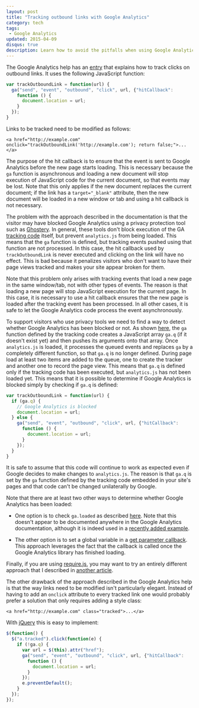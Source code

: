 ```yaml
---
layout: post
title: "Tracking outbound links with Google Analytics"
category: tech
tags:
 - Google Analytics
updated: 2015-04-09
disqus: true
description: Learn how to avoid the pitfalls when using Google Analytics to track clicks on outbound links.
---
```


The Google Analytics help has an [entry][1] that explains how to track clicks on outbound links. It uses the following
JavaScript function:

~~~ javascript
var trackOutboundLink = function(url) {
  ga("send", "event", "outbound", "click", url, {"hitCallback":
    function () {
      document.location = url;
    }
  });
}
~~~

Links to be tracked need to be modified as follows:

~~~ markup
<a href="http://example.com" onclick="trackOutboundLink('http://example.com'); return false;">...</a>
~~~

The purpose of the hit callback is to ensure that the event is sent to Google Analytics before the new page starts
loading. This is necessary because the `ga` function is asynchronous and loading a new document will stop execution of
JavaScript code for the current document, so that events may be lost. Note that this only applies if the new document
replaces the current document; if the link has a `target="_blank"` attribute, then the new document will be loaded in
a new window or tab and using a hit callback is not necessary.

The problem with the approach described in the documentation
is that the visitor may have blocked Google Analytics using a privacy protection tool
such as [Ghostery][2]. In general, these tools don't block execution of the GA [tracking code][3] itself, but prevent
`analytics.js` from being loaded. This means that the `ga` function is defined, but tracking events pushed using that
function are not processed. In this case, the hit callback used by `trackOutboundLink` is never executed and clicking
on the link will have no effect. This is bad because it penalizes visitors who don't want to have their page views
tracked and makes your site appear broken for them.

Note that this problem only arises with tracking events that load a new page in the same window/tab, not with other types
of events. The reason is that loading a new page will stop JavaScript execution for the current page. In this case, it
is necessary to use a hit callback ensures that the new page is loaded after the tracking event has been processed. In
all other cases, it is safe to let the Google Analytics code process the event asynchronously.

To support visitors who use privacy tools we need to find a way to detect whether Google Analytics has been blocked or
not. As shown [here][4], the `ga` function defined by the tracking code creates a JavaScript array `ga.q` (if it doesn't
exist yet) and then pushes its arguments onto that array. Once `analytics.js` is loaded, it processes the queued events
and replaces `ga` by a completely different function, so that `ga.q` is no longer defined. During page load at least two
items are added to the queue, one to create the tracker and another one to record the page view. This means that `ga.q`
is defined only if the tracking code has been executed, but `analytics.js` has not been loaded yet. This means that it
is possible to determine if Google Analytics is blocked simply by checking if `ga.q` is defined:

~~~ javascript
var trackOutboundLink = function(url) {
  if (ga.q) {
    // Google Analytics is blocked
    document.location = url;
  } else {
    ga("send", "event", "outbound", "click", url, {"hitCallback":
      function () {
        document.location = url;
      }
    });
  }
}
~~~

It is safe to assume that this code will continue to work as expected even if Google decides to make changes
to `analytics.js`. The reason is that `ga.q` is set by the `ga` function defined by the tracking code embedded in your
site's pages and that code can't be changed unilaterally by Google.

Note that there are at least two other ways to determine whether Google Analytics has been loaded:

*   One option is to check `ga.loaded` as described [here][6]. Note that this doesn't appear to be documented anywhere
    in the Google Analytics documentation, although it is indeed used in a [recently added example][7].

*   The other option is to set a global variable in a [get parameter callback][10]. This approach leverages the fact
    that the callback is called once the Google Analytics library has finished loading.

Finally, if you are using [require.js][8], you may want to try an entirely different approach that I described in
[another article][9].

The other drawback of the approach described in the Google Analytics help is that the way links need to be modified
isn't particularly elegant. Instead of having to add an `onclick` attribute to every tracked link one would probably
prefer a solution that only requires adding a style class:

~~~ markup
<a href="http://example.com" class="tracked">...</a>
~~~

With [jQuery][5] this is easy to implement:

~~~ javascript
$(function() {
  $("a.tracked").click(function(e) {
    if (!ga.q) {
      var url = $(this).attr("href");
      ga("send", "event", "outbound", "click", url, {"hitCallback":
        function () {
          document.location = url;
        }
      });
      e.preventDefault();
    }
  });
});
~~~

[1]: https://support.google.com/analytics/answer/1136920
[2]: https://www.ghostery.com/
[3]: https://developers.google.com/analytics/devguides/collection/analyticsjs/#quickstart
[4]: http://code.stephenmorley.org/javascript/understanding-the-google-analytics-tracking-code/
[5]: http://jquery.com/
[6]: https://www.domsammut.com/code/workaround-for-when-the-hitcallback-function-does-not-receive-a-response-analytics-js
[7]: https://developers.google.com/analytics/devguides/collection/analyticsjs/enhanced-ecommerce#product-click
[8]: http://requirejs.org/
[9]: /2015/02/14/requirejs-google-analytics.html
[10]: https://developers.google.com/analytics/devguides/collection/analyticsjs/advanced#get

